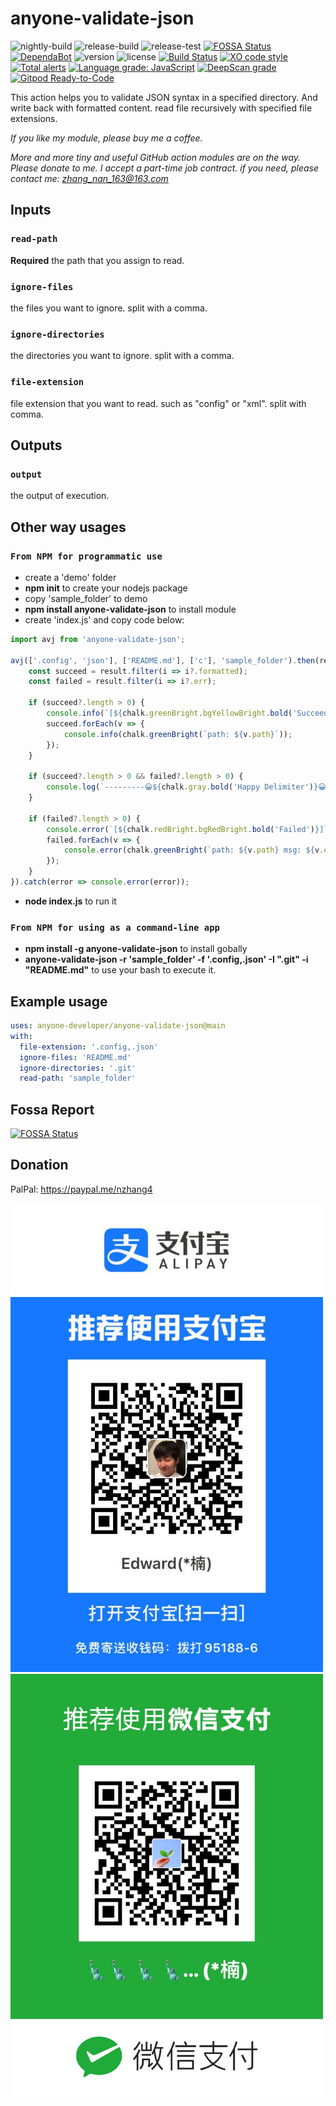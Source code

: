 # anyone-validate-json

![nightly-build](https://github.com/anyone-developer/anyone-validate-json/workflows/nightly-build/badge.svg)
![release-build](https://github.com/anyone-developer/anyone-validate-json/workflows/release-build/badge.svg)
![release-test](https://github.com/anyone-developer/anyone-validate-json/workflows/release-test/badge.svg)
[![FOSSA Status](https://app.fossa.com/api/projects/custom%2B21065%2Fgit%40github.com%3Aanyone-developer%2Fanyone-validate-json.git.svg?type=small)](https://app.fossa.com/projects/custom%2B21065%2Fgit%40github.com%3Aanyone-developer%2Fanyone-validate-json.git?ref=badge_small)
[![DependaBot](https://badgen.net/github/dependabot/anyone-developer/anyone-validate-json)](https://github.com/anyone-developer/anyone-validate-json/network/updates)
![version](https://badgen.net/npm/v/@anyone-developer/anyone-validate-json)
![license](https://badgen.net/github/license/anyone-developer/anyone-validate-json)
[![Build Status](https://travis-ci.org/anyone-developer/anyone-validate-json.svg?branch=main)](https://travis-ci.org/anyone-developer/anyone-validate-json)
[![XO code style](https://badgen.net/xo/status/chalk)](https://github.com/xojs/xo)
[![Total alerts](https://img.shields.io/lgtm/alerts/g/anyone-developer/anyone-validate-json.svg?logo=lgtm&logoWidth=18)](https://lgtm.com/projects/g/anyone-developer/anyone-validate-json/alerts/)
[![Language grade: JavaScript](https://img.shields.io/lgtm/grade/javascript/g/anyone-developer/anyone-validate-json.svg?logo=lgtm&logoWidth=18)](https://lgtm.com/projects/g/anyone-developer/anyone-validate-json/context:javascript)
[![DeepScan grade](https://deepscan.io/api/teams/11532/projects/14440/branches/269275/badge/grade.svg)](https://deepscan.io/dashboard#view=project&tid=11532&pid=14440&bid=269275)
[![Gitpod Ready-to-Code](https://img.shields.io/badge/Gitpod-ready--to--code-blue?logo=gitpod)](https://gitpod.io/#https://github.com/anyone-developer/anyone-validate-json)

This action helps you to validate JSON syntax in a specified directory. And write back with formatted content. read file recursively with specified file extensions.

*If you like my module, please buy me a coffee.*

*More and more tiny and useful GitHub action modules are on the way. Please donate to me. I accept a part-time job contract. if you need, please contact me: zhang_nan_163@163.com*

## Inputs

### `read-path`

**Required** the path that you assign to read.

### `ignore-files`

the files you want to ignore. split with a comma.

### `ignore-directories`

the directories you want to ignore. split with a comma.

### `file-extension`

file extension that you want to read. such as "config" or "xml". split with comma.

## Outputs

### `output`

the output of execution.

## Other way usages

### `From NPM for programmatic use`

- create a 'demo' folder
- **npm init** to create your nodejs package
- copy 'sample_folder' to demo
- **npm install anyone-validate-json** to install module
- create 'index.js' and copy code below:

```typescript
import avj from 'anyone-validate-json';

avj(['.config', 'json'], ['README.md'], ['c'], 'sample_folder').then(result => {
	const succeed = result.filter(i => i?.formatted);
	const failed = result.filter(i => i?.err);

	if (succeed?.length > 0) {
		console.info(`[${chalk.greenBright.bgYellowBright.bold('Succeed')}]`);
		succeed.forEach(v => {
			console.info(chalk.greenBright(`path: ${v.path}`));
		});
	}

	if (succeed?.length > 0 && failed?.length > 0) {
		console.log(`---------😀${chalk.gray.bold('Happy Delimiter')}😀---------`);
	}

	if (failed?.length > 0) {
		console.error(`[${chalk.redBright.bgRedBright.bold('Failed')}]`);
		failed.forEach(v => {
			console.error(chalk.greenBright(`path: ${v.path} msg: ${v.err?.message}`));
		});
	}
}).catch(error => console.error(error));
```

- **node index.js** to run it

### `From NPM for using as a command-line app`

- **npm install -g anyone-validate-json** to install gobally
- **anyone-validate-json -r 'sample_folder' -f '.config,.json' -I ".git" -i "README.md"** to use your bash to execute it.

## Example usage

```yml
uses: anyone-developer/anyone-validate-json@main
with:
  file-extension: '.config,.json'
  ignore-files: 'README.md'
  ignore-directories: '.git'
  read-path: 'sample_folder'
```

## Fossa Report

[![FOSSA Status](https://app.fossa.com/api/projects/custom%2B21065%2Fgit%40github.com%3Aanyone-developer%2Fanyone-validate-json.git.svg?type=large)](https://app.fossa.com/projects/custom%2B21065%2Fgit%40github.com%3Aanyone-developer%2Fanyone-validate-json.git?ref=badge_large)

## Donation

PalPal: https://paypal.me/nzhang4

<img src="https://raw.githubusercontent.com/anyone-developer/anyone-validate-json/main/misc/alipay.JPG" width="500">

<img src="https://raw.githubusercontent.com/anyone-developer/anyone-validate-json/main/misc/webchat_pay.JPG" width="500">


